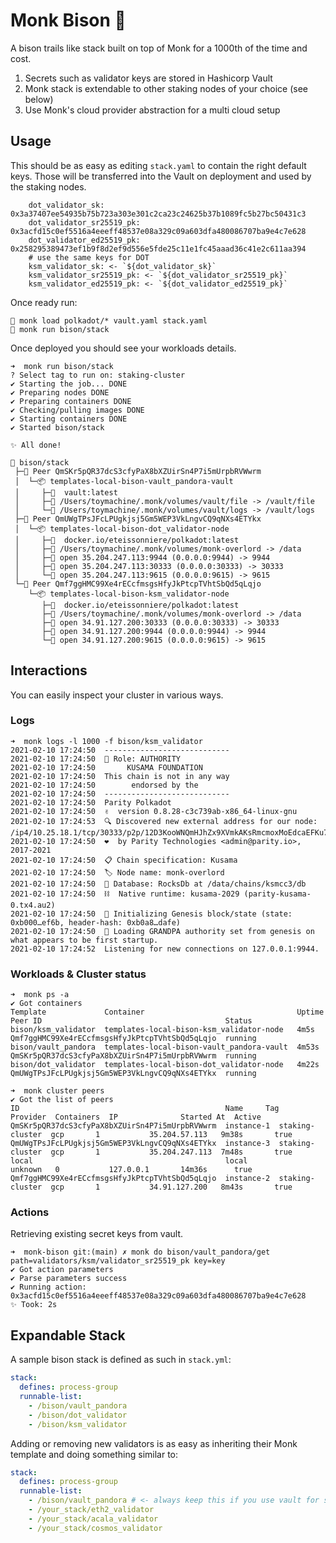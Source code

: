 # Monk Bison 🦬
A bison trails like stack built on top of Monk for a 1000th of the time and cost.

1. Secrets such as validator keys are stored in Hashicorp Vault
2. Monk stack is extendable to other staking nodes of your choice (see below)
3. Use Monk's cloud provider abstraction for a multi cloud setup

## Usage
This should be as easy as editing `stack.yaml` to contain the right default keys. Those will be transferred into the Vault on deployment and used by the staking nodes.
```
    dot_validator_sk: 0x3a37407ee54935b75b723a303e301c2ca23c24625b37b1089fc5b27bc50431c3
    dot_validator_sr25519_pk: 0x3acfd15c0ef5516a4eeeff48537e08a329c09a603dfa480086707ba9e4c7e628
    dot_validator_ed25519_pk: 0x258295389473ef1b9f8d2ef9d556e5fde25c11e1fc45aaad36c41e2c611aa394
    # use the same keys for DOT
    ksm_validator_sk: <- `${dot_validator_sk}`
    ksm_validator_sr25519_pk: <- `${dot_validator_sr25519_pk}`
    ksm_validator_ed25519_pk: <- `${dot_validator_ed25519_pk}`
```
Once ready run:
```
🦬 monk load polkadot/* vault.yaml stack.yaml
🦬 monk run bison/stack
```
Once deployed you should see your workloads details.
```
➜  monk run bison/stack
? Select tag to run on: staking-cluster
✔ Starting the job... DONE
✔ Preparing nodes DONE
✔ Preparing containers DONE
✔ Checking/pulling images DONE
✔ Starting containers DONE
✔ Started bison/stack

✨ All done! 

🔩 bison/stack
 ├─🧊 Peer QmSKr5pQR37dcS3cfyPaX8bXZUirSn4P7i5mUrpbRVWwrm
 │  └─📦 templates-local-bison-vault_pandora-vault
 │     ├─🧩  vault:latest
 │     ├─💾 /Users/toymachine/.monk/volumes/vault/file -> /vault/file
 │     └─💾 /Users/toymachine/.monk/volumes/vault/logs -> /vault/logs
 ├─🧊 Peer QmUWgTPsJFcLPUgkjsj5Gm5WEP3VkLngvCQ9qNXs4ETYkx
 │  └─📦 templates-local-bison-dot_validator-node
 │     ├─🧩  docker.io/eteissonniere/polkadot:latest
 │     ├─💾 /Users/toymachine/.monk/volumes/monk-overlord -> /data
 │     ├─🔌 open 35.204.247.113:9944 (0.0.0.0:9944) -> 9944
 │     ├─🔌 open 35.204.247.113:30333 (0.0.0.0:30333) -> 30333
 │     └─🔌 open 35.204.247.113:9615 (0.0.0.0:9615) -> 9615
 └─🧊 Peer Qmf7ggHMC99Xe4rECcfmsgsHfyJkPtcpTVhtSbQd5qLqjo
    └─📦 templates-local-bison-ksm_validator-node
       ├─🧩  docker.io/eteissonniere/polkadot:latest
       ├─💾 /Users/toymachine/.monk/volumes/monk-overlord -> /data
       ├─🔌 open 34.91.127.200:30333 (0.0.0.0:30333) -> 30333
       ├─🔌 open 34.91.127.200:9944 (0.0.0.0:9944) -> 9944
       └─🔌 open 34.91.127.200:9615 (0.0.0.0:9615) -> 9615
```
## Interactions
You can easily inspect your cluster in various ways.
### Logs
```
➜  monk logs -l 1000 -f bison/ksm_validator
2021-02-10 17:24:50  ----------------------------    
2021-02-10 17:24:50  👤 Role: AUTHORITY    
2021-02-10 17:24:50       KUSAMA FOUNDATION          
2021-02-10 17:24:50  This chain is not in any way    
2021-02-10 17:24:50        endorsed by the           
2021-02-10 17:24:50  ----------------------------    
2021-02-10 17:24:50  Parity Polkadot    
2021-02-10 17:24:50  ✌️  version 0.8.28-c3c739ab-x86_64-linux-gnu    
2021-02-10 17:24:53  🔍 Discovered new external address for our node: /ip4/10.25.18.1/tcp/30333/p2p/12D3KooWNQmHJhZx9XVmkAKsRmcmoxMoEdcaEFKu7hmsoiaWhctL    
2021-02-10 17:24:50  ❤️  by Parity Technologies <admin@parity.io>, 2017-2021    
2021-02-10 17:24:50  📋 Chain specification: Kusama    
2021-02-10 17:24:50  🏷 Node name: monk-overlord    
2021-02-10 17:24:50  💾 Database: RocksDb at /data/chains/ksmcc3/db    
2021-02-10 17:24:50  ⛓  Native runtime: kusama-2029 (parity-kusama-0.tx4.au2)    
2021-02-10 17:24:50  🔨 Initializing Genesis block/state (state: 0xb000…ef6b, header-hash: 0xb0a8…dafe)    
2021-02-10 17:24:50  👴 Loading GRANDPA authority set from genesis on what appears to be first startup.    
2021-02-10 17:24:52  Listening for new connections on 127.0.0.1:9944.   
```
### Workloads & Cluster status
```
➜  monk ps -a                              
✔ Got containers
Template             Container                                  Uptime  Peer ID                                         Status   
bison/ksm_validator  templates-local-bison-ksm_validator-node   4m5s    Qmf7ggHMC99Xe4rECcfmsgsHfyJkPtcpTVhtSbQd5qLqjo  running  
bison/vault_pandora  templates-local-bison-vault_pandora-vault  4m53s   QmSKr5pQR37dcS3cfyPaX8bXZUirSn4P7i5mUrpbRVWwrm  running  
bison/dot_validator  templates-local-bison-dot_validator-node   4m22s   QmUWgTPsJFcLPUgkjsj5Gm5WEP3VkLngvCQ9qNXs4ETYkx  running 

➜  monk cluster peers
✔ Got the list of peers
ID                                              Name     Tag            Provider  Containers  IP              Started At  Active  
QmSKr5pQR37dcS3cfyPaX8bXZUirSn4P7i5mUrpbRVWwrm  instance-1  staking-cluster  gcp       1           35.204.57.113   9m38s       true    
QmUWgTPsJFcLPUgkjsj5Gm5WEP3VkLngvCQ9qNXs4ETYkx  instance-3  staking-cluster  gcp       1           35.204.247.113  7m48s       true    
local                                           local                   unknown   0           127.0.0.1       14m36s      true    
Qmf7ggHMC99Xe4rECcfmsgsHfyJkPtcpTVhtSbQd5qLqjo  instance-2  staking-cluster  gcp       1           34.91.127.200   8m43s       true 
```
### Actions
Retrieving existing secret keys from vault.
```
➜  monk-bison git:(main) ✗ monk do bison/vault_pandora/get path=validators/ksm/validator_sr25519_pk key=key
✔ Got action parameters
✔ Parse parameters success
✔ Running action: 
0x3acfd15c0ef5516a4eeeff48537e08a329c09a603dfa480086707ba9e4c7e628
✨ Took: 2s
```
## Expandable Stack
A sample bison stack is defined as such in `stack.yml`:
```yaml
stack:
  defines: process-group
  runnable-list:
    - /bison/vault_pandora
    - /bison/dot_validator
    - /bison/ksm_validator
```
Adding or removing new validators is as easy as inheriting their Monk template and doing something similar to:
```yaml
stack:
  defines: process-group
  runnable-list:
    - /bison/vault_pandora # <- always keep this if you use vault for secrets
    - /your_stack/eth2_validator
    - /your_stack/acala_validator
    - /your_stack/cosmos_validator
```